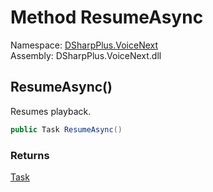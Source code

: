 # Method ResumeAsync

Namespace: [DSharpPlus.VoiceNext](DSharpPlus.VoiceNext.md)  
Assembly: DSharpPlus.VoiceNext.dll

## <a id="DSharpPlus_VoiceNext_VoiceTransmitSink_ResumeAsync"></a>ResumeAsync\(\)

Resumes playback.

```csharp
public Task ResumeAsync()
```

### Returns

[Task](https://learn.microsoft.com/dotnet/api/system.threading.tasks.task)

